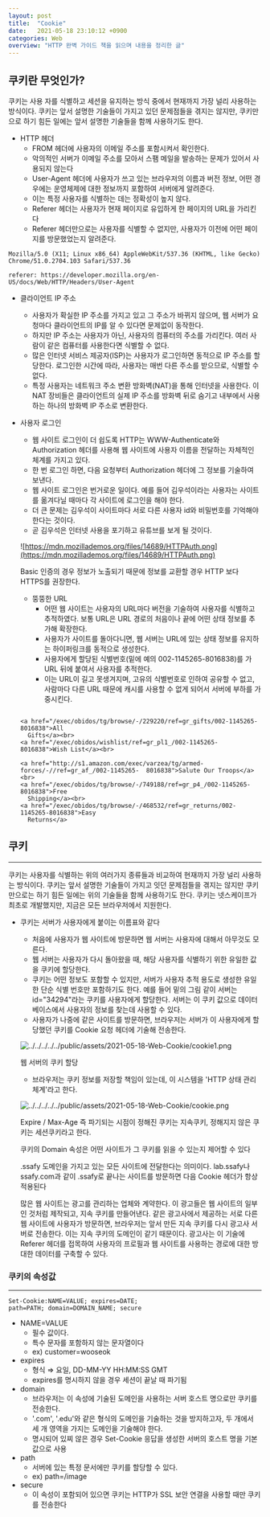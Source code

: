 ```yaml
---
layout: post
title:  "Cookie"
date:   2021-05-18 23:10:12 +0900
categories: Web
overview: "HTTP 완벽 가이드 책을 읽으며 내용을 정리한 글"
---
```

쿠키란 무엇인가?
---

쿠키는 사용 자를 식별하고 세션을 유지하는 방식 중에서 현재까지 가장 널리 사용하는 방식이다. 쿠키는 앞서 설명한 기술들이 가지고 있던 문제점들을 겪지는 않지만, 쿠키만으로 하기 힘든 일에는 앞서 설명한 기술들을 함께 사용하기도 한다.

- HTTP 헤더
    - FROM 헤더에 사용자의 이메일 주소를 포함시켜서 확인한다.
    - 악의적인 서버가 이메일 주소를 모아서 스팸 메일을 발송하는 문제가 있어서 사용되지 않는다
    - User-Agent 헤더에 사용자가 쓰고 있는 브라우저의 이름과 버전 정보, 어떤 경우에는 운영체제에 대한 정보까지 포함하여 서버에게 알려준다.
    - 이는 특정 사용자를 식별하는 데는 정확성이 높지 않다.
    - Referer 헤더는 사용자가 현재 페이지로 유입하게 한 페이지의 URL을 가리킨다
    - Referer 헤더만으로는 사용자를 식별할 수 없지만, 사용자가 이전에 어떤 페이지를 방문했었는지 알려준다.

```
Mozilla/5.0 (X11; Linux x86_64) AppleWebKit/537.36 (KHTML, like Gecko) Chrome/51.0.2704.103 Safari/537.36
```

```
referer: https://developer.mozilla.org/en-US/docs/Web/HTTP/Headers/User-Agent
```

- 클라이언트 IP 주소
    - 사용자가 확실한 IP 주소를 가지고 있고 그 주소가 바뀌지 않으며, 웹 서버가 요청마다 클라이언트의 IP를 알 수 있다면 문제없이 동작한다.
    - 하지만 IP 주소는 사용자가 아닌, 사용자의 컴퓨터의 주소를 가리킨다. 여러 사람이 같은 컴퓨터를 사용한다면 식별할 수 없다.
    - 많은 인터넷 서비스 제공자(ISP)는 사용자가 로그인하면 동적으로 IP 주소를 할당한다. 로그인한 시간에 따라, 사용자는 매번 다른 주소를 받으므로, 식별할 수 없다.
    - 특정 사용자는 네트워크 주소 변환 방화벽(NAT)을 통해 인터넷을 사용한다. 이 NAT 장비들은 클라이언트의 실제 IP 주소를 방화벽 뒤로 숨기고 내부에서 사용하는 하나의 방화벽 IP 주소로 변환한다.

- 사용자 로그인
    - 웹 사이트 로그인이 더 쉽도록 HTTP는 WWW-Authenticate와 Authorization 헤더를 사용해 웹 사이트에 사용자 이름을 전달하는 자체적인 체계를 가지고 있다.
    - 한 번 로그인 하면, 다음 요청부터 Authorization 헤더에 그 정보를 기술하여 보낸다.
    - 웹 사이트 로그인은 번거로운 일이다. 예를 들어 김우석이라는 사용자는 사이트를 옮겨다닐 때마다 각 사이트에 로그인을 해야 한다.
    - 더 큰 문제는 김우석이 사이트마다 서로 다른 사용자 id와 비밀번호를 기억해야 한다는 것이다.
    - 곧 김우석은 인터넷 사용을 포기하고 유튜브를 보게 될 것이다.

    ![https://mdn.mozillademos.org/files/14689/HTTPAuth.png](https://mdn.mozillademos.org/files/14689/HTTPAuth.png)

    Basic 인증의 경우 정보가 노출되기 때문에 정보를 교환할 경우 HTTP 보다 HTTPS를 권장한다.

    - 뚱뚱한 URL
        - 어떤 웹 사이트는 사용자의 URL마다 버전을 기술하여 사용자를 식별하고 추적하였다. 보통 URL은 URL 경로의 처음이나 끝에 어떤 상태 정보를 추가해 확장한다.
        - 사용자가 사이트를 돌아다니면, 웹 서버는 URL에 있는 상태 정보를 유지하는 하이퍼링크를 동적으로 생성한다.
        - 사용자에게 할당된 식별번호(밑에 예의 002-1145265-8016838)를 가 URL 뒤에 붙여서 사용자를 추적한다.
        - 이는 URL이 길고 못생겨지며, 고유의 식별번호로 인하여 공유할 수 없고, 사람마다 다른 URL 때문에 캐시를 사용할 수 없게 되어서 서버에 부하를 가중시킨다.

    ```

    <a href="/exec/obidos/tg/browse/-/229220/ref=gr_gifts/002-1145265-8016838">All
      Gifts</a><br>
    <a href="/exec/obidos/wishlist/ref=gr_pl1_/002-1145265-8016838">Wish List</a><br>

    <a href="http://s1.amazon.com/exec/varzea/tg/armed-forces/-//ref=gr_af_/002-1145265-  8016838">Salute Our Troops</a><br>
    <a href="/exec/obidos/tg/browse/-/749188/ref=gr_p4_/002-1145265-8016838">Free
      Shipping</a><br>
    <a href="/exec/obidos/tg/browse/-/468532/ref=gr_returns/002-1145265-8016838">Easy
      Returns</a>
    ```

## 쿠키
---

쿠키는 사용자를 식별하는 위의 여러가지 종류들과 비교하여 현재까지 가장 널리 사용하는 방식이다. 쿠키는 앞서 설명한 기술들이 가지고 잇던 문제점들을 겪지는 않지만 쿠키만으로는 하기 힘든 일에는 위의 기술들을 함께 사용하기도 한다. 쿠키는 넷스케이프가 최초로 개발했지만, 지금은 모든 브라우저에서 지원한다.

- 쿠키는 서버가 사용자에게 붙이는 이름표와 같다
    - 처음에 사용자가 웹 사이트에 방문하면 웹 서버는 사용자에 대해서 아무것도 모른다.
    - 웹 서버는 사용자가 다시 돌아왔을 때, 해당 사용자를 식별하기 위한 유일한 값을 쿠키에 할당한다.
    - 쿠키는 어떤 정보도 포함할 수 있지만, 서버가 사용자 추적 용도로 생성한 유일한 단순 식별 번호만 포함하기도 한다. 예를 들어 밑의 그림 같이 서버는 id="34294"라는 쿠키를 사용자에게 할당한다. 서버는 이 쿠키 값으로 데이터베이스에서 사용자의 정보를 찾는데 사용할 수 있다.
    - 사용자가 나중에 같은 사이트를 방문하면, 브라우저는 서버가 이 사용자에게 할당했던 쿠키를 Cookie 요청 헤더에 기술해 전송한다.

    ![../../../../../public/assets/2021-05-18-Web-Cookie/cookie1.png](../../../../../public/assets/2021-05-18-Web-Cookie/cookie1.png)

    웹 서버의 쿠키 할당

    - 브라우저는 쿠키 정보를 저장할 책임이 있는데, 이 시스템을 'HTTP 상태 관리 체계'라고 한다.

    ![../../../../../public/assets/2021-05-18-Web-Cookie/cookie.png](../../../../../public/assets/2021-05-18-Web-Cookie/cookie.png)

    Expire / Max-Age 즉 파기되는 시점이 정해진 쿠키는 지속쿠키, 정해지지 않은 쿠키는 세션쿠키라고 한다.

    쿠키의 Domain 속성은 어떤 사이트가 그 쿠키를 읽을 수 있는지 제어할 수 있다

    .ssafy 도메인을 가지고 있는 모든 사이트에 전달한다는 의미이다. lab.ssafy나 ssafy.com과 같이 .ssafy로 끝나는 사이트를 방문하면 다음 Cookie 헤더가 항상 적용된다

    많은 웹 사이트는 광고를 관리하는 업체와 계약한다. 이 광고들은 웹 사이트의 일부인 것처럼 제작되고, 지속 쿠키를 만들어낸다. 같은 광고사에서 제공하는 서로 다른 웹 사이트에 사용자가 방문하면, 브라우저는 앞서 만든 지속 쿠키를 다시 광고사 서버로 전송한다. 이는 지속 쿠키의 도메인이 같기 때문이다. 광고사는 이 기술에 Referer 헤더를 접목하여 사용자의 프로필과 웹 사이트를 사용하는 경로에 대한 방대한 데이터를 구축할 수 있다.

### 쿠키의 속성값

---

```
Set-Cookie:NAME=VALUE; expires=DATE;
path=PATH; domain=DOMAIN_NAME; secure
```

- NAME=VALUE
    - 필수 값이다.
    - 특수 문자를 포함하지 않는 문자열이다
    - ex) customer=wooseok
- expires
    - 형식 ⇒ 요일, DD-MM-YY HH:MM:SS GMT
    - expires를 명시하지 않을 경우 세션이 끝날 때 파기됨
- domain
    - 브라우저는 이 속성에 기술된 도메인을 사용하는 서버 호스트 명으로만 쿠키를 전송한다.
    - '.com', '.edu'와 같은 형식의 도메인을 기술하는 것을 방지하고자, 두 개에서 세 개 영역을 가지는 도메인을 기술해야 한다.
    - 명시되어 있찌 않은 경우 Set-Cookie 응답을 생성한 서버의 호스트 명을 기본값으로 사용
- path
    - 서버에 있는 특정 문서에만 쿠키를 할당할 수 있다.
    - ex) path=/image
- secure
    - 이 속성이 포함되어 있으면 쿠키는 HTTP가 SSL 보안 연결을 사용할 때만 쿠키를 전송한다